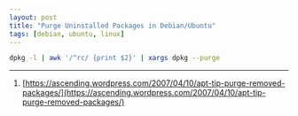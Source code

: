 ```yaml
---
layout: post
title: "Purge Uninstalled Packages in Debian/Ubuntu"
tags: [debian, ubuntu, linux]
---
```


```bash
dpkg -l | awk '/^rc/ {print $2}' | xargs dpkg --purge
```

---
1. [https://ascending.wordpress.com/2007/04/10/apt-tip-purge-removed-packages/](https://ascending.wordpress.com/2007/04/10/apt-tip-purge-removed-packages/)
